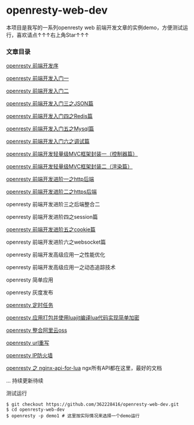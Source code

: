 # openresty-web-dev

本项目是我写的一系列openresty web 前端开发文章的实例demo，方便测试运行，喜欢请点↑↑↑右上角Star↑↑↑
### 文章目录

[openresty 前端开发序](http://blog.csdn.net/qq362228416/article/details/53537103)

[openresty 前端开发入门一](https://github.com/362228416/openresty-web-dev/tree/master/demo1)

[openresty 前端开发入门二](https://github.com/362228416/openresty-web-dev/tree/master/demo2)

[openresty 前端开发入门三之JSON篇](https://github.com/362228416/openresty-web-dev/tree/master/demo3)

[openresty 前端开发入门四之Redis篇](https://github.com/362228416/openresty-web-dev/tree/master/demo4)

[openresty 前端开发入门五之Mysql篇](https://github.com/362228416/openresty-web-dev/tree/master/demo5)

[openresty 前端开发入门六之调试篇](https://github.com/362228416/openresty-web-dev/tree/master/demo6)

[openresty 前端开发轻量级MVC框架封装一（控制器篇）](https://github.com/362228416/openresty-web-dev/tree/master/demo8)

[openresty 前端开发轻量级MVC框架封装二（渲染篇）](https://github.com/362228416/openresty-web-dev/tree/master/demo9)

[openresty 前端开发进阶一之http后端](https://github.com/362228416/openresty-web-dev/tree/master/demo7)

[openresty 前端开发进阶二之https后端](https://github.com/362228416/openresty-web-dev/tree/master/demo13)

openresty 前端开发进阶三之后端整合二

openresty 前端开发进阶四之session篇

[openresty 前端开发进阶五之cookie篇](https://github.com/362228416/openresty-web-dev/tree/master/demo12)

openresty 前端开发进阶六之websocket篇

openresty 前端开发高级应用一之性能优化

openresty 前端开发高级应用一之动态追踪技术

openresty 简单应用

openresty 灰度发布

[openresty 定时任务](https://github.com/362228416/openresty-web-dev/tree/master/demo14)

[openresty 应用打包并使用luajit编译lua代码实现简单加密](https://my.oschina.net/362228416/blog/846741)

[openresty 整合阿里云oss](https://github.com/362228416/lua-resty-oss)

[openresty url重写](https://github.com/362228416/openresty-web-dev/tree/master/demo10)

[openresty IP防火墙](https://github.com/362228416/openresty-web-dev/tree/master/demo11)

[openresty 之 nginx-api-for-lua](https://github.com/openresty/lua-nginx-module#nginx-api-for-lua) ngx所有API都在这里，最好的文档

... 持续更新待续


测试运行

```
$ git checkout https://github.com/362228416/openresty-web-dev.git
$ cd openresty-web-dev
$ openresty -p demo1 # 这里按实际情况来选择一个demo运行
```
